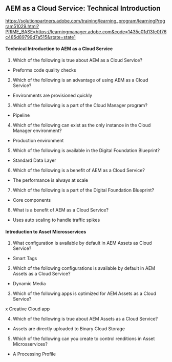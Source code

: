## AEM as a Cloud Service: Technical Introduction

https://solutionpartners.adobe.com/training/learning_program/learningProgram51029.html?PRIME_BASE=https://learningmanager.adobe.com&code=1435c01d13fe0f76c485d89799d7a515&state=state1


#### Technical Introduction to AEM as a Cloud Service

1. Which of the following is true about AEM as a Cloud Service?
- Preforms code quality checks

2. Which of the following is an advantage of using AEM as a Cloud Service?
- Environments are provisioned quickly

3. Which of the following is a part of the Cloud Manager program?
- Pipeline

4. Which of the following can exist as the only instance in the Cloud Manager environment?
- Production environment

5. Which of the following is available in the Digital Foundation Blueprint?
- Standard Data Layer

6. Which of the following is a benefit of AEM as a Cloud Service?
- The performance is always at scale

7. Which of the following is a part of the Digital Foundation Blueprint?
- Core components

8. What is a benefit of AEM as a Cloud Service?
- Uses auto scaling to handle traffic spikes



#### Introduction to Asset Microsservices

1. What configuration is available by default in AEM Assets as Cloud Service?
- Smart Tags

2. Which of the following configurations is available by default in AEM Assets as a Cloud Service?
- Dynamic Media

3. Which of the following apps is optimized for AEM Assets as a Cloud Service?

x Creative Cloud app

4. Which of the following is true about AEM Assets as a Cloud Service?
- Assets are directly uploaded to Binary Cloud Storage

5. Which of the following can you create to control renditions in Asset Microsservices?
- A Processing Profile